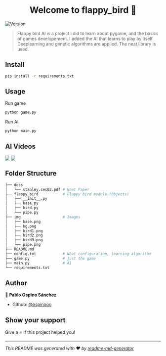 <h1 align="center">Welcome to flappy_bird 👋</h1>
<p>
  <img alt="Version" src="https://img.shields.io/badge/version-1.0.0-blue.svg?cacheSeconds=2592000" />
</p>

> Flappy bird AI is a project i did to learn about pygame, and the basics of games developement. I added the AI that learns to play by itself. Deeplearning and genetic algorithms are applied. The neat library is used.



## Install

```sh
pip install -r requirements.txt
```

## Usage

Run game
```sh
python game.py
```

Run AI
```sh
python main.py
```
## AI Videos

 <div style="display: table; clear:both">
  <div style="float:left; width:40%">
    <img src="docs/part1.gif"/>
  </div>
  <div style="float:right; width:40%">
    <img src="docs/part2.gif"/>
  </div>
</div> 

## Folder Structure

```sh
├── docs
│   └── stanley.cec02.pdf # Neat Paper
├── flappy_bird           # Flappy bird module (Objects)
│   ├── __init__.py
│   ├── base.py 
│   ├── bird.py
│   └── pipe.py
├── img                   # Images 
│   ├── base.png
│   ├── bg.png
│   ├── bird1.png
│   ├── bird2.png
│   ├── bird3.png
│   └── pipe.png
├── README.md
├── config.txt            # Neat configuration, learning algorithm
├── game.py               # just the game
├── main.py               # AI
└── requirements.txt
```




## Author

👤 **Pablo Ospino Sánchez**

* Github: [@ospinooo](https://github.com/ospinooo)


## Show your support

Give a ⭐️ if this project helped you!

***
_This README was generated with ❤️ by [readme-md-generator](https://github.com/kefranabg/readme-md-generator)_
